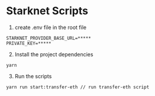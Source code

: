 # **Starknet Scripts**

1. create .env file in the root file
```
STARKNET_PROVIDER_BASE_URL=*****
PRIVATE_KEY=*****
```
2. Install the project dependencies
```
yarn
```
3. Run the scripts
```
yarn run start:transfer-eth // run transfer-eth script
```